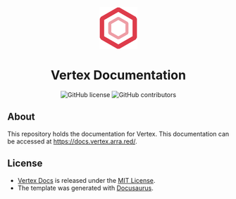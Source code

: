 <p align="center">
    <img height="96" src="https://github.com/vertex-center/vertex-design/raw/main/logos/transparent/vertex_logo_transparent.png" alt="Vertex logo" />
</p>
<h1 align="center">Vertex Documentation</h1>

<p align="center">
    <img alt="GitHub license" src="https://img.shields.io/github/license/vertex-center/docs?color=DE3C4B&labelColor=1E212B&style=for-the-badge">
    <img alt="GitHub contributors" src="https://img.shields.io/github/contributors/vertex-center/docs?color=DE3C4B&labelColor=1E212B&style=for-the-badge">
</p>

## About

This repository holds the documentation for Vertex. This documentation can be accessed
at https://docs.vertex.arra.red/.

## License

- [Vertex Docs](https://github.com/vertex-center/docs) is released under the [MIT License](./LICENSE.md).
- The template was generated with [Docusaurus](https://docusaurus.io).

